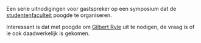 Een serie uitnodigingen voor gastspreker op een symposium dat de [studentenfaculteit](../../../../concepten/organisaties/studentenfaculteit.md) poogde te organiseren.

Interessant is dat met poogde om [Gilbert Ryle](../../../../concepten/personen/Gilbert%20Ryle.md) uit te nodigen, de vraag is of ie ook daadwerkelijk is gekomen.